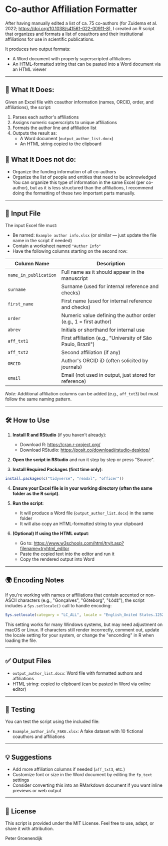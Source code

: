 # Co-author Affiliation Formatter

After having manually edited a list of ca. 75 co-authors (for Zuidema et al. 2022; https://doi.org/10.1038/s41561-022-00911-8), 
I created an R script that organizes and formats a list of coauthors and their institutional affiliations for use in scientific publications. 

It produces two output formats:
- A Word document with properly superscripted affiliations
- An HTML-formatted string that can be pasted into a Word document via an HTML viewer

---

## 📌 What It Does:

Given an Excel file with coauthor information (names, ORCID, order, and affiliations), the script:
1. Parses each author's affiliations
2. Assigns numeric superscripts to unique affiliations
3. Formats the author line and affiliation list
4. Outputs the result as:
   - A Word document (`output_author_list.docx`)
   - An HTML string copied to the clipboard

## 📌 What It Does not do:
- Organize the funding information of all co-authors
- Organize the list of people and entities that need to be acknowledged
You can organize this type of information in the same Excel (per co-author), but as it is less structured than the affiliations, 
I recommend doing the formatting of these two important parts manually.

---

## 📂 Input File

The input Excel file must:
- Be named: `Example author info.xlsx` (or similar — just update the file name in the script if needed)
- Contain a worksheet named `"Author Info"`
- Have the following columns starting on the second row:

| Column Name         | Description                                                              |
|---------------------|--------------------------------------------------------------------------|
| `name_in_publication` | Full name as it should appear in the manuscript                        |
| `surname`             | Surname (used for internal reference and checks)                       |
| `first_name`          | First name (used for internal reference and checks)                    |
| `order`               | Numeric value defining the author order (e.g., 1 = first author)       |
| `abrev`               | Initials or shorthand for internal use                                 |
| `aff_txt1`            | First affiliation (e.g., "University of São Paulo, Brazil")            |
| `aff_txt2`            | Second affiliation (if any)                                            |
| `ORCID`               | Author's ORCID iD (often solicited by journals)                        |
| `email`               | Email (not used in output, just stored for reference)                  |

*Note:* Additional affiliation columns can be added (e.g., `aff_txt3`) but must follow the same naming pattern.

---

## 🛠 How to Use

1. **Install R and RStudio** (if you haven’t already):
   - Download R: https://cran.r-project.org/
   - Download RStudio: https://posit.co/download/rstudio-desktop/

2. **Open the script in RStudio** and run it step by step or press "Source".

3. **Install Required Packages (first time only)**:
```r
install.packages(c("tidyverse", "readxl", "officer"))
```

4. **Ensure your Excel file is in your working directory (often the same folder as the R script)**.

5. **Run the script**:
   - It will produce a Word file (`output_author_list.docx`) in the same folder
   - It will also copy an HTML-formatted string to your clipboard

6. **(Optional) If using the HTML output**:
   - Go to: https://www.w3schools.com/html/tryit.asp?filename=tryhtml_editor
   - Paste the copied text into the editor and run it
   - Copy the rendered output into Word

---

## 🌍 Encoding Notes

If you're working with names or affiliations that contain accented or non-ASCII characters (e.g., "Gonçalves", "Göteborg", "Łódź"), the script includes a `Sys.setlocale()` call to handle encoding:

```r
Sys.setlocale(category = "LC_ALL", locale = "English_United States.1252")
```

This setting works for many Windows systems, but may need adjustment on macOS or Linux. If characters still render incorrectly, comment out, update the locale setting for your system, or change 
the "enconding" in R when loading the file.

---

## ✅ Output Files

- `output_author_list.docx`: Word file with formatted authors and affiliations
- HTML string: copied to clipboard (can be pasted in Word via online editor)

---

## 🧪 Testing

You can test the script using the included file:
- `Example_author_info_FAKE.xlsx`: A fake dataset with 10 fictional coauthors and affiliations

---

## 💡 Suggestions

- Add more affiliation columns if needed (`aff_txt3`, etc.)
- Customize font or size in the Word document by editing the `fp_text` settings
- Consider converting this into an RMarkdown document if you want inline previews or web output

---

## 📜 License

This script is provided under the MIT License. Feel free to use, adapt, or share it with attribution.

Peter Groenendijk
